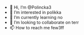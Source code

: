 - 👋 Hi, I’m @Polincka3
- 👀 I’m interested in polikka
- 🌱 I’m currently learning no
- 💞️ I’m looking to collaborate on terr
- 📫 How to reach me few3ff

<!---
Polincka3/Polincka3 is a ✨ special ✨ repository because its `README.md` (this file) appears on your GitHub profile.
You can click the Preview link to take a look at your changes.
--->
